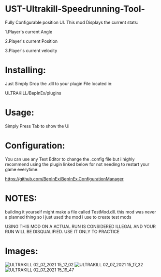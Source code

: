 
# UST-Ultrakill-Speedrunning-Tool-
Fully Configurable position UI.
This mod Displays the current stats:

1.Player's current Angle

2.Player's current Position

3.Player's current velocity


# Installing:

Just Simply Drop the .dll to your plugin File located in:

ULTRAKILL/BepInEx/plugins

# Usage:

Simply Press Tab to show the UI


# Configuration:

You can use any Text Editor to change the .config file but i highly recommend using the plugin linked below for not needing to restart your game everytime:

https://github.com/BepInEx/BepInEx.ConfigurationManager

# NOTES:

building it yourself might make a file called TestMod.dll. this mod was never a planned thing so i just used the mod i use to create test mods

USING THIS MOD ON A ACTUAL RUN IS CONSIDERED ILLEGAL AND YOUR RUN WILL BE DISQUALIFIED. USE IT ONLY TO PRACTICE

# Images:
![ULTRAKILL 02_07_2021 15_17_02](https://user-images.githubusercontent.com/70617250/124314657-1ec11d00-db49-11eb-9130-8a59da788423.png)
![ULTRAKILL 02_07_2021 15_17_32](https://user-images.githubusercontent.com/70617250/124314688-28e31b80-db49-11eb-977e-d5c17df31f2d.png)
![ULTRAKILL 02_07_2021 15_19_47](https://user-images.githubusercontent.com/70617250/124314691-2aacdf00-db49-11eb-9534-23edd6f00097.png)
